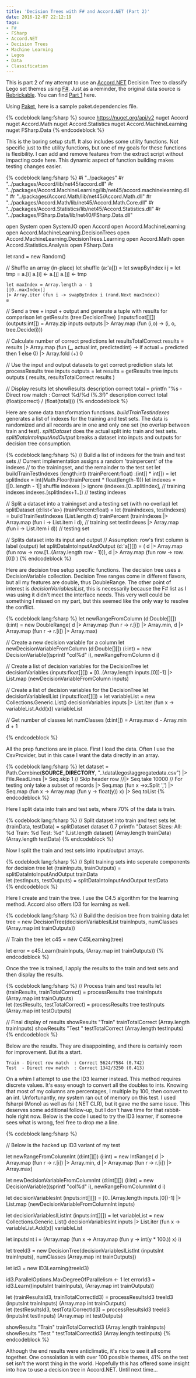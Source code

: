 ```yaml
---
title: 'Decision Trees with F# and Accord.NET (Part 2)'
date: 2016-12-07 22:12:19
tags:
- F#
- FSharp
- Accord.NET
- Decision Trees
- Machine Learning
- Legos
- Data
- Classification
---
```


This is part 2 of my attempt to use an [Accord.NET](http://accord-framework.net/) Decision Tree to classify Lego set themes using [F#](http://fsharp.org/).  Just as a reminder, the original data source is [Rebrickable](http://rebrickable.com/downloads).  You can find [Part 1](/2016/12/05/Decision-Trees-with-F-and-Accord-NET-Part-1) here.

Using [Paket](https://github.com/fsprojects/Paket), here is a sample paket.dependencies file.


{% codeblock lang:fsharp %}
source https://nuget.org/api/v2
nuget Accord
nuget Accord.Math
nuget Accord.Statistics
nuget Accord.MachineLearning
nuget FSharp.Data
{% endcodeblock %}

This is the boring setup stuff.  It also includes some utility functions.  Not specific just to the utility functions, but one of my goals for these functions is flexibility.  I can add and remove features from the extract script without impacting code here.  This dynamic aspect of function building makes testing changes easier.

{% codeblock lang:fsharp %}
#i "../packages"
#r "../packages/Accord/lib/net45/accord.dll"
#r "../packages/Accord.MachineLearning/lib/net45/accord.machinelearning.dll"
#r "../packages/Accord.Math/lib/net45/Accord.Math.dll"
#r "../packages/Accord.Math/lib/net45/Accord.Math.Core.dll"
#r "../packages/Accord.Statistics/lib/net45/Accord.Statistics.dll"
#r "../packages/FSharp.Data/lib/net40/FSharp.Data.dll"

open System
open System.IO
open Accord
open Accord.MachineLearning
open Accord.MachineLearning.DecisionTrees
open Accord.MachineLearning.DecisionTrees.Learning
open Accord.Math
open Accord.Statistics.Analysis
open FSharp.Data

let rand = new Random()

// Shuffle an array (in-place)
let shuffle (a:'a[]) =
    let swapByIndex i j =
        let tmp = a.[i]
        a.[i] <- a.[j]
        a.[j] <- tmp
    
    let maxIndex = Array.length a - 1
    [|0..maxIndex|] 
    |> Array.iter (fun i -> swapByIndex i (rand.Next maxIndex))
    a

// Send a tree + input + output and generate a tuple with results for comparison
let getResults (tree:DecisionTree) (inputs:float[][]) (outputs:int[]) =
    Array.zip inputs outputs
    |> Array.map (fun (i,o) -> (i, o, tree.Decide(i)))


// Calculate number of correct predictions
let resultsTotalCorrect results = 
    results
    |> Array.map (fun (_, actual:int, predicted:int) -> 
        if actual = predicted then 1 else 0)
    |> Array.fold (+) 0


// Use the input and output datasets to get correct prediction stats
let processResults tree inputs outputs = 
    let results = getResults tree inputs outputs
    (
        results, 
        resultsTotalCorrect results
    )

// Display results
let showResults description correct total =
    printfn "%s - Direct row match  : Correct %d/%d (%.3f)" description correct total (float(correct) / (float(total)))
{% endcodeblock %}

Here are some data transformation functions. *buildTrainTestIndexes* generates a list of indexes for the training and test sets.  The data is randomized and all records are in one and only one set (no overlap between train and test).  *splitDataset* does the actual split into train and test sets.  *splitDataIntoInputAndOutput* breaks a dataset into inputs and outputs for decision tree consumption.

{% codeblock lang:fsharp %}
// Build a list of indexes for the train and test sets
// Current implementation assigns a random 'trainpercent' of the indexes
// to the trainingset, and the remainder to the test set
let buildTrainTestIndexes (length:int) (trainPercent:float) :(int[] * int[]) = 
    let splitIndex = int(Math.Floor(trainPercent * float(length-1)))
    let indexes = [|0..length - 1|]
    shuffle indexes |> ignore
    (indexes.[0..splitIndex],  // training indexes
     indexes.[splitIndex+1..])  // testing indexes


// Split a dataset into a trainingset and a testing set (with no overlap)
let splitDataset (d:list<'a>) (trainPercent:float) =
    let (trainIndexes, testIndexes) = buildTrainTestIndexes (List.length d) trainPercent
    (trainIndexes |> Array.map (fun i -> List.item i d),  // training set
     testIndexes  |> Array.map (fun i -> List.item i d))  // testing set


// Splits dataset into its input and output 
// Assumption: row's first column is label (output)
let splitDataIntoInputAndOutput (d:'a[][]) = 
    (
        d
        |> Array.map (fun row -> row.[1..(Array.length row - 1)]),
        d
        |> Array.map (fun row -> row.[0])
    )
{% endcodeblock %}

Here are decision tree setup specific functions.  The decision tree uses a DecisionVariable collection. Decision Tree ranges come in different flavors, but all my features are double, thus DoubleRange.  The other point of interest is *decisionVariablesIList*, this is necessarily because the F# list as I was using it didn't meet the interface needs.  This very well could be something I missed on my part, but this seemed like the only way to resolve the conflict.

{% codeblock lang:fsharp %}
let newRangeFromColumn (d:Double[][]) (i:int) = 
    new DoubleRange(
        d |> Array.map (fun r -> r.[i]) |> Array.min,
        d |> Array.map (fun r -> r.[i]) |> Array.max)

// Create a new decision variable for a column
let newDecisionVariableFromColumn (d:Double[][]) (i:int) =
    new DecisionVariable((sprintf "col%d" i), newRangeFromColumn d i)

// Create a list of decision variables for the DecisionTree
let decisionVariables (inputs:float[][]) = 
    [0..(Array.length inputs.[0])-1] 
    |> List.map (newDecisionVariableFromColumn inputs)

// Create a list of decision variables for the DecisionTree
let decisionVariablesIList (inputs:float[][]) = 
    let variableList = new Collections.Generic.List<DecisionVariable>()
    decisionVariables inputs |> List.iter (fun x -> variableList.Add(x))
    variableList

// Get number of classes 
let numClasses (d:int[]) = Array.max d - Array.min d + 1

{% endcodeblock %}

All the prep functions are in place.  First I load the data.  Often I use the CsvProvider, but in this case I want the data directly in an array.

{% codeblock lang:fsharp %}
let dataset = 
    Path.Combine(__SOURCE_DIRECTORY__, "..\\data\\legos\\aggregatedata.csv")
    |> File.ReadLines
    |> Seq.skip 1 // Skip header row
    //|> Seq.take 10000 // For testing only take a subset of records
    |> Seq.map (fun x ->x.Split ',')
    |> Seq.map (fun x -> Array.map (fun y -> float(y)) x)
    |> Seq.toList
{% endcodeblock %}

Here I split data into train and test sets, where 70% of the data is train.

{% codeblock lang:fsharp %}
// Split dataset into train and test sets 
let (trainData, testData) = splitDataset dataset 0.7
printfn "Dataset Sizes: All: %d Train: %d Test: %d" (List.length dataset) (Array.length trainData) (Array.length testData)
{% endcodeblock %}

Now I split the train and test sets into input/output arrays.

{% codeblock lang:fsharp %}
// Split training sets into seperate components for decision tree
let (trainInputs, trainOutputs) = splitDataIntoInputAndOutput trainData    
let (testInputs, testOutputs) = splitDataIntoInputAndOutput testData    
{% endcodeblock %}

Here I create and train the tree.  I use the C4.5 algorithm for the learning method.  Accord also offers ID3 for learning as well.

{% codeblock lang:fsharp %}
// Build the decision tree from training data
let tree = new DecisionTree(decisionVariablesIList trainInputs, numClasses (Array.map int trainOutputs))

// Train the tree
let c45 = new C45Learning(tree)

let error = c45.Learn(trainInputs, (Array.map int trainOutputs))
{% endcodeblock %}

Once the tree is trained, I apply the results to the train and test sets and then display the results.

{% codeblock lang:fsharp %}
// Process train and test results
let (trainResults, trainTotalCorrect) = processResults tree trainInputs (Array.map int trainOutputs)    
let (testResults, testTotalCorrect) = processResults tree testInputs (Array.map int testOutputs)

// Final display of results
showResults "Train" trainTotalCorrect (Array.length trainInputs)
showResults "Test " testTotalCorrect (Array.length testInputs)
{% endcodeblock %}

Below are the results.  They are disappointing, and there is certainly room for improvement.  But its a start. 

```
Train - Direct row match  : Correct 5624/7584 (0.742)
Test  - Direct row match  : Correct 1342/3250 (0.413)
```

On a whim I attempt to use the ID3 learner instead.  This method requires discrete values.  It's easy enough to convert all the doubles to ints.  Knowing that most of my columns are percentages, I multiple by 100, then convert to an int.  Unfortunantly, my system ran out of memory on this test.  I used fsharpi (Mono) as well as fsi (.NET CLR), but it gave me the same issue.  This deserves some additional follow-up, but I don't have time for that rabbit-hole right now.  Below is the code I used to try the ID3 learner, if someone sees what is wrong, feel free to drop me a line.

{% codeblock lang:fsharp %}

// Below is the hacked up ID3 variant of my test

let newRangeFromColumnInt (d:int[][]) (i:int) = 
    new IntRange(
        d |> Array.map (fun r -> r.[i]) |> Array.min,
        d |> Array.map (fun r -> r.[i]) |> Array.max)

let newDecisionVariableFromColumnInt (d:int[][]) (i:int) =
    new DecisionVariable((sprintf "col%d" i), newRangeFromColumnInt d i)

let decisionVariablesInt (inputs:int[][]) = 
    [0..(Array.length inputs.[0])-1] 
    |> List.map (newDecisionVariableFromColumnInt inputs)

let decisionVariablesIListInt (inputs:int[][]) = 
    let variableList = new Collections.Generic.List<DecisionVariable>()
    decisionVariablesInt inputs |> List.iter (fun x -> variableList.Add(x))
    variableList

let inputsInt i = 
    (Array.map (fun x -> Array.map (fun y -> int(y * 100.)) x) i)
    
let treeId3 = new DecisionTree(decisionVariablesIListInt (inputsInt trainInputs), numClasses (Array.map int trainOutputs))

let id3 = new ID3Learning(treeId3)

id3.ParallelOptions.MaxDegreeOfParallelism <- 1
let errorId3 = id3.Learn((inputsInt trainInputs), (Array.map int trainOutputs))

let (trainResultsId3, trainTotalCorrectId3) = processResultsId3 treeId3 (inputsInt trainInputs) (Array.map int trainOutputs)    
let (testResultsId3, testTotalCorrectId3) = processResultsId3 treeId3 (inputsInt testInputs) (Array.map int testOutputs)

showResults "Train" trainTotalCorrectId3 (Array.length trainInputs)
showResults "Test " testTotalCorrectId3 (Array.length testInputs)
{% endcodeblock %}


Although the end results were anticlimatic, it's nice to see it all come together.  One consolation is with over 100 possible themes, 41% on the test set isn't the worst thing in the world.  Hopefully this has offered some insight into how to use a decision tree in Accord.NET.  Until next time...




